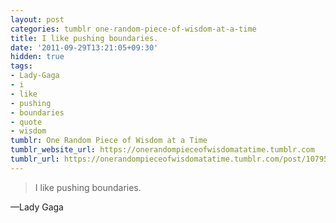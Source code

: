 ```yaml
---
layout: post
categories: tumblr one-random-piece-of-wisdom-at-a-time
title: I like pushing boundaries.
date: '2011-09-29T13:21:05+09:30'
hidden: true
tags:
- Lady-Gaga
- i
- like
- pushing
- boundaries
- quote
- wisdom
tumblr: One Random Piece of Wisdom at a Time
tumblr_website_url: https://onerandompieceofwisdomatatime.tumblr.com
tumblr_url: https://onerandompieceofwisdomatatime.tumblr.com/post/10795796860/i-like-pushing-boundaries
---
```

> I like pushing boundaries.

—Lady Gaga&nbsp;
